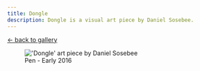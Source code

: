 ```yaml
---
title: Dongle
description: Dongle is a visual art piece by Daniel Sosebee.
---
```


<a class="card" href="/art#dongle">← back to gallery</a>

<figure>
<img src="/assets/art/dongle.jpg" alt="'Dongle' art piece by Daniel Sosebee"/>
<figcaption>Pen - Early 2016</figcaption>
</figure>

